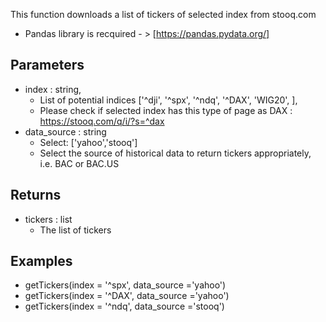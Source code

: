 This function downloads a list of tickers of selected index from stooq.com
- Pandas library is recquired - > [https://pandas.pydata.org/]

Parameters
----------
- index : string, 
  - List of potential indices ['^dji', '^spx', '^ndq', '^DAX', 'WIG20', ], 
  - Please check if selected index has this type of page as DAX : https://stooq.com/q/i/?s=^dax
- data_source : string
  - Select: ['yahoo','stooq']
  - Select the source of historical data to return tickers appropriately, i.e. BAC or BAC.US

Returns
-------
- tickers : list
  - The list of tickers  
  
Examples
-------
- getTickers(index = '^spx', data_source ='yahoo')
- getTickers(index = '^DAX', data_source ='yahoo')
- getTickers(index = '^ndq', data_source ='stooq')

